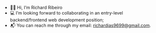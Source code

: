 - 🙋‍♂️ Hi, I’m Richard Ribeiro
- 💻 I’m looking forward to collaborating in an entry-level backend/frontend web development position;
- 📬 You can reach me through my email: richardias9699@gmail.com.

